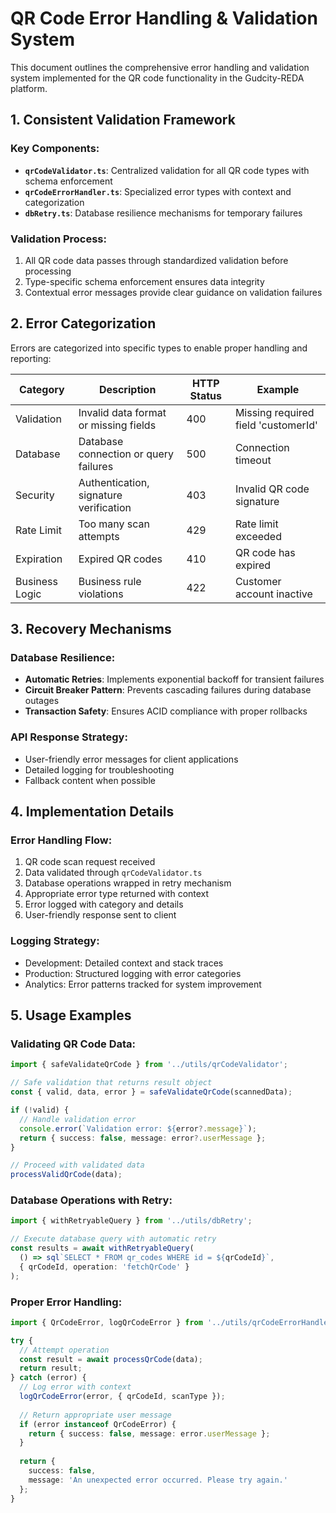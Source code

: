 # QR Code Error Handling & Validation System

This document outlines the comprehensive error handling and validation system implemented for the QR code functionality in the Gudcity-REDA platform.

## 1. Consistent Validation Framework

### Key Components:

- **`qrCodeValidator.ts`**: Centralized validation for all QR code types with schema enforcement
- **`qrCodeErrorHandler.ts`**: Specialized error types with context and categorization
- **`dbRetry.ts`**: Database resilience mechanisms for temporary failures

### Validation Process:

1. All QR code data passes through standardized validation before processing
2. Type-specific schema enforcement ensures data integrity
3. Contextual error messages provide clear guidance on validation failures

## 2. Error Categorization

Errors are categorized into specific types to enable proper handling and reporting:

| Category | Description | HTTP Status | Example |
|----------|-------------|-------------|---------|
| Validation | Invalid data format or missing fields | 400 | Missing required field 'customerId' |
| Database | Database connection or query failures | 500 | Connection timeout |
| Security | Authentication, signature verification | 403 | Invalid QR code signature |
| Rate Limit | Too many scan attempts | 429 | Rate limit exceeded |
| Expiration | Expired QR codes | 410 | QR code has expired |
| Business Logic | Business rule violations | 422 | Customer account inactive |

## 3. Recovery Mechanisms

### Database Resilience:

- **Automatic Retries**: Implements exponential backoff for transient failures
- **Circuit Breaker Pattern**: Prevents cascading failures during database outages
- **Transaction Safety**: Ensures ACID compliance with proper rollbacks

### API Response Strategy:

- User-friendly error messages for client applications
- Detailed logging for troubleshooting
- Fallback content when possible

## 4. Implementation Details

### Error Handling Flow:

1. QR code scan request received
2. Data validated through `qrCodeValidator.ts`
3. Database operations wrapped in retry mechanism
4. Appropriate error type returned with context
5. Error logged with category and details
6. User-friendly response sent to client

### Logging Strategy:

- Development: Detailed context and stack traces
- Production: Structured logging with error categories
- Analytics: Error patterns tracked for system improvement

## 5. Usage Examples

### Validating QR Code Data:

```typescript
import { safeValidateQrCode } from '../utils/qrCodeValidator';

// Safe validation that returns result object
const { valid, data, error } = safeValidateQrCode(scannedData);

if (!valid) {
  // Handle validation error
  console.error(`Validation error: ${error?.message}`);
  return { success: false, message: error?.userMessage };
}

// Proceed with validated data
processValidQrCode(data);
```

### Database Operations with Retry:

```typescript
import { withRetryableQuery } from '../utils/dbRetry';

// Execute database query with automatic retry
const results = await withRetryableQuery(
  () => sql`SELECT * FROM qr_codes WHERE id = ${qrCodeId}`,
  { qrCodeId, operation: 'fetchQrCode' }
);
```

### Proper Error Handling:

```typescript
import { QrCodeError, logQrCodeError } from '../utils/qrCodeErrorHandler';

try {
  // Attempt operation
  const result = await processQrCode(data);
  return result;
} catch (error) {
  // Log error with context
  logQrCodeError(error, { qrCodeId, scanType });
  
  // Return appropriate user message
  if (error instanceof QrCodeError) {
    return { success: false, message: error.userMessage };
  }
  
  return { 
    success: false, 
    message: 'An unexpected error occurred. Please try again.' 
  };
}
```
